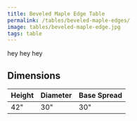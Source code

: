 ```yaml
---
title: Beveled Maple Edge Table
permalink: /tables/beveled-maple-edges/
image: tables/beveled-maple-edge.jpg
tags: table
---
```


hey hey hey


## Dimensions

Height | Diameter | Base Spread
-------|----------|------------
42"    | 30"      | 30"